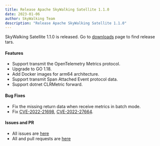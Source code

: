 ```yaml
---
title: Release Apache SkyWalking Satellite 1.1.0
date: 2023-01-06
author: SkyWalking Team
description: "Release Apache SkyWalking Satellite 1.1.0"
---
```


SkyWalking Satellite 1.1.0 is released. Go to [downloads](https://skywalking.apache.org/downloads) page to find release tars.

#### Features

- Support transmit the OpenTelemetry Metrics protocol.
- Upgrade to GO 1.18.
- Add Docker images for arm64 architecture.
- Support transmit Span Attached Event protocol data.
- Support dotnet CLRMetric forward.

#### Bug Fixes

- Fix the missing return data when receive metrics in batch mode.
- Fix [CVE-2022-21698](https://avd.aquasec.com/nvd/cve-2022-21698), [CVE-2022-27664](https://avd.aquasec.com/nvd/cve-2022-27664).

#### Issues and PR

- All issues are [here](https://github.com/apache/skywalking/milestone/143?closed=1)
- All and pull requests are [here](https://github.com/apache/skywalking-satellite/pulls?q=is%3Apr+milestone%3A1.1.0+is%3Aclosed)
